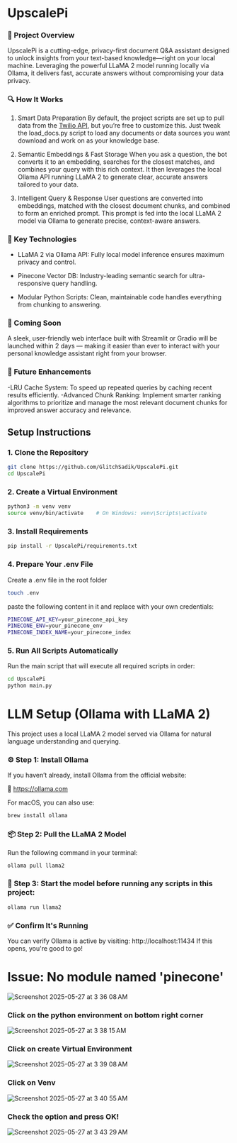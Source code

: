 # UpscalePi
### 🚀 Project Overview
UpscalePi is a cutting-edge, privacy-first document Q&A assistant designed to unlock insights from your text-based knowledge—right on your local machine. Leveraging the powerful LLaMA 2 model running locally via Ollama, it delivers fast, accurate answers without compromising your data privacy.

### 🔍 How It Works
1. Smart Data Preparation
By default, the project scripts are set up to pull data from the [Twilio API](https://github.com/twilio/twilio-oai), but you’re free to customize this. Just tweak the load_docs.py script to load any documents or data sources you want download and work on as your knowledge base.

2. Semantic Embeddings & Fast Storage
When you ask a question, the bot converts it to an embedding, searches for the closest matches, and combines your query with this rich context. It then leverages the local Ollama API running LLaMA 2 to generate clear, accurate answers tailored to your data.

3. Intelligent Query & Response
User questions are converted into embeddings, matched with the closest document chunks, and combined to form an enriched prompt. This prompt is fed into the local LLaMA 2 model via Ollama to generate precise, context-aware answers.

### 🔧 Key Technologies

- LLaMA 2 via Ollama API: Fully local model inference ensures maximum privacy and control.

- Pinecone Vector DB: Industry-leading semantic search for ultra-responsive query handling.

- Modular Python Scripts: Clean, maintainable code handles everything from chunking to answering.

### 🌟 Coming Soon
A sleek, user-friendly web interface built with Streamlit or Gradio will be launched within 2 days — making it easier than ever to interact with your personal knowledge assistant right from your browser.

### 🚀 Future Enhancements
-LRU Cache System: To speed up repeated queries by caching recent results efficiently.
-Advanced Chunk Ranking: Implement smarter ranking algorithms to prioritize and manage the most relevant document chunks for improved answer accuracy and relevance.

## Setup Instructions
### 1. Clone the Repository
```bash
git clone https://github.com/GlitchSadik/UpscalePi.git
cd UpscalePi
```
### 2. Create a Virtual Environment
```bash
python3 -m venv venv
source venv/bin/activate    # On Windows: venv\Scripts\activate
```
### 3. Install Requirements
```bash
pip install -r UpscalePi/requirements.txt
```
### 4. Prepare Your .env File
Create a .env file in the root folder
```bash
touch .env
```
paste the following content in it and replace with your own credentials:
```bash
PINECONE_API_KEY=your_pinecone_api_key
PINECONE_ENV=your_pinecone_env
PINECONE_INDEX_NAME=your_pinecone_index
```
### 5. Run All Scripts Automatically
Run the main script that will execute all required scripts in order:
```bash
cd UpscalePi
python main.py
```

# LLM Setup (Ollama with LLaMA 2)
This project uses a local LLaMA 2 model served via Ollama for natural language understanding and querying.

### ⚙️ Step 1: Install Ollama
If you haven’t already, install Ollama from the official website:

🔗 https://ollama.com

For macOS, you can also use:
```bash
brew install ollama
```
### 📦 Step 2: Pull the LLaMA 2 Model
Run the following command in your terminal:
```bash
ollama pull llama2
```

### 🚀 Step 3: Start the model before running any scripts in this project:
```bash
ollama run llama2
```
### ✅ Confirm It's Running
You can verify Ollama is active by visiting:
http://localhost:11434
If this opens, you're good to go!

# Issue: No module named 'pinecone'

![Screenshot 2025-05-27 at 3 36 08 AM](https://github.com/user-attachments/assets/e667f9e1-fade-4ab6-9e0b-e4ebf8682b03)

### Click on the python environment on bottom right corner

![Screenshot 2025-05-27 at 3 38 15 AM](https://github.com/user-attachments/assets/3c7a8a8b-47bb-474c-a5e8-73687a98b7b2)

### Click on create Virtual Environment

![Screenshot 2025-05-27 at 3 39 08 AM](https://github.com/user-attachments/assets/a169edff-fee5-4995-92d0-8308233bb106)

### Click on Venv 

![Screenshot 2025-05-27 at 3 40 55 AM](https://github.com/user-attachments/assets/2e028381-44bc-41a8-8d86-281693eaed48)

### Check the option and press OK!

![Screenshot 2025-05-27 at 3 43 29 AM](https://github.com/user-attachments/assets/8428fa8a-3cd0-4cc2-a589-6837e47ce878)

